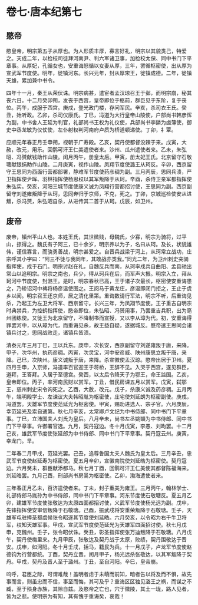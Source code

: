 # 卷七·唐本纪第七

## 愍帝

愍皇帝，明宗第五子从厚也。为人形质丰厚，寡言好礼，明宗以其貌类己，特爱之。天成二年，以检校司徒拜河南尹、判六军诸卫事，加检校太保、同中书门下平章事。从厚妃，孔循女也，安重诲怒循以女妻从厚，三年，罢循枢密使，出从厚为宣武军节度使。明年，徙镇河东。长兴元年，封从厚宋王，徙镇成德。二年，徙镇天雄，累加兼中书令。

四年十一月，秦王从荣伏诛。明宗病甚，遣宦者孟汉琼召王于邺，而明宗崩，秘其丧六日。十二月癸卯朔，发丧于西宫，皇帝即位于柩前，群臣见于东阶，复于丧位。丙午，成服于西宫。庚戌，登光政门楼，存问军民。辛亥，杀司衣王氏。癸丑，始听政。乙卯，杀司仪康氏。丁巳，冯道为大行皇帝山陵使，户部尚书韩彦恽为副，中书舍人王延为判官，礼部尚书王权为礼仪使，兵部尚书李鏻为卤簿使，御史中丞龙敏为仪仗使，左仆射权判河南府卢质为桥道顿递使。丁卯，礻覃。

应顺元年春正月壬申朔，视朝于广寿殿。乙亥，契丹使都督没辣于来。戊寅，大赦，改元，用乐。回鹘可汗王仁美遣使者来。沙州、瓜州遣使者来。乙未，朱弘昭、冯赟献钱助作山陵。闰月丙午，册皇太后。甲寅，册太妃王氏。北京留守石敬瑭献银绢助作山陵。二月庚寅，视作山陵。凤翔节度使潞王从珂反。辛卯，西京留守王思同为西面行营都部署，静难军节度使药彦稠为副。三月丙辰，思同兵溃，严卫指挥使尹晖、羽林指挥使杨思权以其军叛降于从珂。辛酉，杀侍卫亲军都指挥使朱弘实。癸亥，河阳三城节度使康义诚为凤翔行营都招讨使，王思同为副。西京副留守刘遂雍叛降于从珂，思同奔归于京师，不克，死之。丁卯，京城巡检使安从进叛，杀冯赟，朱弘昭自杀，从进传其二首于从珂。戊辰，如卫州。

## 废帝

废帝，镇州平山人也。本姓王氏，其世微贱，母魏氏，少寡，明宗为骑将，过平山，掠得之。魏氏有子阿三，已十余岁，明宗养以为子，名曰从珂。及长，状貌雄伟，谨信寡言，而骁勇善战，明宗甚爱之。自晋兵战梁于河上，从珂常立战功，庄宗呼其小字曰：“阿三不徒与我同年，其敢战亦类我。”同光二年，为卫州刺史突骑指挥使，戍于石门。明宗讨赵在礼，自魏反兵而南，从珂率戍兵自曲阳、孟县驰出常山以追明宗。明宗之南也，兵少，得从珂兵在后，而军声大振。明宗入立，拜从珂河中节度使，封潞王。是时，明宗春秋已高，王于诸子次最长，枢密使安重诲患之，乃矫诏河中裨将杨彦温使图之。王阅马于黄龙庄，彦温即闭门拒之，王止于虞乡以闻。明宗召王还京师，居之清化里第。重诲数请行军法，明宗不听，后重诲见杀，乃起王为左卫大将军、西京留守。长兴三年，为凤翔节度使。王子重吉自明宗时典禁兵，为控鹤指挥使，愍帝即位，朱弘昭、冯赟用事，乃罢重吉兵职，出为亳州团练使。又徙王为北京留守，不降制书而宣授，又以李从璋为代。初，安重诲得罪罢河中，以从璋为代，而重诲见杀，故王益自疑，遂据城反。愍帝遣王思同会诸镇兵讨之，思同战败走，诸镇兵皆溃。

清泰元年三月丁巳，王以兵东。庚申，次长安，西京副留守刘遂雍叛于唐，来降。甲子，次华州，执药彦稠。丙寅，次灵宝，河中安彦威、陕州康思立叛于唐，来降。己巳，次陕州。康义诚叛于唐，来降。杀宣徽使孟汉琼。愍帝出居于卫州。夏四月壬申，入京师，冯道率百官迎王于蒋桥，王辞不见。入哭于西宫，遂见群臣，道拜，王答拜。入居于至德宫。癸酉，以太后令降天子为鄂王，命王监国。乙亥，皇帝即位。丙子，率河南民财以赏军。丁丑，借民房课五月以赏军。戊寅，弑鄂王，慈州刺史宋令询死之。乙酉，大赦，改元。戊子，杀康义诚及药彦稠。五月丙午，端明殿学士、左谏议大夫韩昭胤为枢密使，庄宅使刘延朗为枢密副使。庚戌，冯道罢。天雄军节度使范延光为枢密使。甲寅，赐劝进选人、宗子官。六月庚辰，幸范延光及索自通第。秋七月辛亥，太常卿卢文纪为中书侍郎、同中书门下平章事。丁巳，立沛国夫人刘氏为皇后。八月辛未，尚书左丞姚顗为中书侍郎、同中书门下平章事。许御署官选。九月，契丹寇边。冬十月戊寅，李愚、刘昫罢。十二月己亥，雄武军节度使张延郎为中书侍郎、同中书门下平章事。契丹寇云州。庚寅，幸龙门。旱。

二年春二月甲戌，范延光罢。己丑，追尊鲁国太夫人魏氏为皇太后。三月辛丑，忠武军节度使赵延寿为枢密使。夏五月辛卯，宣徽南院使刘延皓为枢密使。契丹寇边。六月癸未，群臣献添都马。秋七月丁酉，回鹘可汗王仁美使其都督陈福海来。刘延皓罢。九月己酉，刑部尚书房暠为枢密使。乙卯，渤海遣使者来。

三年春正月乙未，百济遣使者来。丁未，封子重美为雍王。三月丙午，翰林学士、礼部侍郎马胤孙为中书侍郎，同中书门下平章事。河东节度使石敬瑭反。夏五月乙卯，建雄军节度使张敬达为太原四面都招讨使，义武军节度使杨光远为副。戊申，先锋指挥使安审信叛降于石敬瑭。己酉，振武戍将安重荣叛降于石敬瑭。壬子，天雄军屯驻捧圣都虞候张令昭逐其节度使刘延皓。六月癸亥，以令昭为右千牛卫将军，权知天雄军事。甲戌，宣武军节度使范延光为天雄军四面招讨使。秋七月戊申，克魏州。壬子，张令昭伏诛。癸丑，彰圣指挥使张万迪叛降于石敬瑭。八月戊午，契丹使梅里来。九月甲辰，张敬达及契丹战于太原，败绩，契丹围敬达于晋安。戊申，如河阳。冬十月壬戌，括马，籍民为兵。十一月戊子，卢龙军节度使赵德钧为行营都统。丁酉，契丹立晋。闰月甲子，杨光远杀张敬达，以其军叛降于契丹。甲戌，契丹及晋人至于潞州。丁丑，至自河阳。辛巳，皇帝崩。

呜呼，君臣之际，可谓难哉！盖明者虑于未萌而前知，暗者告以将及而不惧，故先事而言，则虽忠而不信，事至而悔，其可及乎？重诲区区独见潞王之祸，而谋之不臧，至于殒身赤族，其隙自兹。及愍帝之亡也，穴于徽陵，其土一垅，路人见者，皆为之悲。使明宗为有知，其有愧于重诲矣，哀哉！

